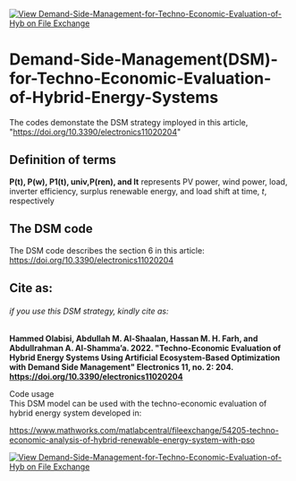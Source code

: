 [![View Demand-Side-Management-for-Techno-Economic-Evaluation-of-Hyb on File Exchange](https://www.mathworks.com/matlabcentral/images/matlab-file-exchange.svg)](https://www.mathworks.com/matlabcentral/fileexchange/123305-demand-side-management-for-techno-economic-evaluation-of-hyb)
# Demand-Side-Management(DSM)-for-Techno-Economic-Evaluation-of-Hybrid-Energy-Systems
The codes demonstate the DSM strategy imployed in this article, "https://doi.org/10.3390/electronics11020204"

## Definition of terms
**P(t), P(w), P1(t), univ,P(ren), and lt** represents PV power, wind power, load, inverter efficiency, surplus renewable energy, and load shift at time, *t*, respectively


## The DSM code 
The DSM code describes the section 6 in this article: https://doi.org/10.3390/electronics11020204





## Cite as:
###### if you use this DSM strategy, kindly cite as:
**Hammed Olabisi, Abdullah M. Al-Shaalan, Hassan M. H. Farh, and Abdullrahman A. Al-Shamma’a. 2022. "Techno-Economic Evaluation of Hybrid Energy Systems Using Artificial Ecosystem-Based Optimization with Demand Side Management" Electronics 11, no. 2: 204. https://doi.org/10.3390/electronics11020204**


Code usage\
This DSM model can be used with the techno-economic evaluation of hybrid energy system developed in:

https://www.mathworks.com/matlabcentral/fileexchange/54205-techno-economic-analysis-of-hybrid-renewable-energy-system-with-pso

[![View Demand-Side-Management-for-Techno-Economic-Evaluation-of-Hyb on File Exchange](https://www.mathworks.com/matlabcentral/images/matlab-file-exchange.svg)](https://www.mathworks.com/matlabcentral/fileexchange/123305-demand-side-management-for-techno-economic-evaluation-of-hyb)



